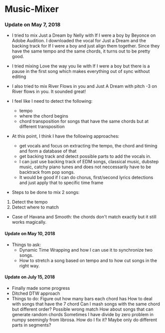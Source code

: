 # Music-Mixer

### Update on May 7, 2018

- I tried to mix Just a Dream by Nelly with If I were a boy by Beyonce on Adobe Audition. I downloaded the vocal for Just a Dream and the backing track for If I were a boy and just align them together. Since they have the same tempo and the same chords, it turns out to be pretty good. 
- I tried mixing Love the way you lie with If I were a boy but there is a pause in the first song which makes everything out of sync without editing
- I also tried to mix River Flows in you and Just A Dream with pitch -3 on River flows in you. It sounded great!
- I feel like I need to detect the following:
  + tempo
  + where the chord begins
  + chord transposition for songs that have the same chords but at different transposition
  
- At this point, I think I have the following approaches:
  + get vocals and focus on extracting the tempo, the chord and timing and form a database of that
  + get backing track and detect possible parts to add the vocals in.
  + I can just use backing track of EDM songs, classical music, dubstep music, catchy piano tunes and does not neccessarily have to be backtrack from pop songs.
  + It would be good if I can do chorus, first/second lyrics detections and just apply that to specific time frame
  
- Steps to be done to mix 2 songs:
1. Detect the tempo
2. Detect where to match

- Case of Havana and Smooth: the chords don't match exactly but it still works magically.


#### Update on May 10, 2018
- Things to ask:
  + Dynamic Time Wrapping and how I can use it to synchronize two songs.
  + How to stretch a song based on tempo and to how cut songs in the right way.

#### Update on July 15, 2018
- Finally made some progress
- Ditched DTW approach
- Things to do:
  Figure out how many bars each chord has
  How to deal with songs that have the 7 chord
  Can I mash songs with the same chord but different order? Possible wrong match
  How about songs that can generate random chords
  Sometimes I have divide by zero problem in numpy seemingly from librosa. How do I fix it?
  Maybe only do different parts in segments?